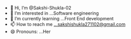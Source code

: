 - 👋 Hi, I’m @Sakshi-Shukla-02
- 👀 I’m interested in ...Software engineering 
- 🌱 I’m currently learning ...Front End development 
- 📫 How to reach me ...sakshishukla271102@gmail.com
- 😄 Pronouns: ...Her


<!---
Sakshi-Shukla-02/Sakshi-Shukla-02 is a ✨ special ✨ repository because its `README.md` (this file) appears on your GitHub profile.
You can click the Preview link to take a look at your changes.
--->

